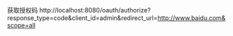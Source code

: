 获取授权码
http://localhost:8080/oauth/authorize?response_type=code&client_id=admin&redirect_url=http://www.baidu.com&scope=all